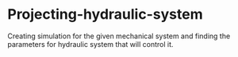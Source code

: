 # Projecting-hydraulic-system
Creating simulation for the given mechanical system and finding the parameters for hydraulic system that will control it.

